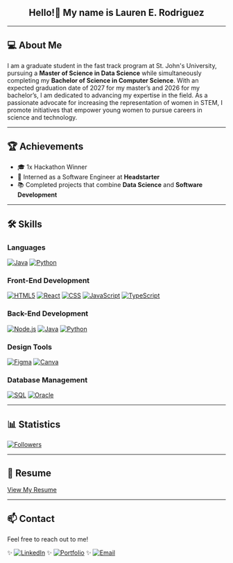 <div align="center">

## Hello!👋 My name is **Lauren E. Rodriguez** 
</div>

---

## 💻 About Me
I am a graduate student in the fast track program at St. John's University, pursuing a **Master of Science in Data Science** while simultaneously completing my **Bachelor of Science in Computer Science**. With an expected graduation date of 2027 for my master’s and 2026 for my bachelor’s, I am dedicated to advancing my expertise in the field. As a passionate advocate for increasing the representation of women in STEM, I promote initiatives that empower young women to pursue careers in science and technology.

---

## 🏆 Achievements
- 🎓 1x Hackathon Winner
- 💼 Interned as a Software Engineer at **Headstarter**
- 📚 Completed projects that combine **Data Science** and **Software Development**

---

## 🛠 Skills

### Languages
[![Java](https://img.shields.io/badge/Java-%23F89820.svg?style=for-the-badge&logo=java&logoColor=white)](https://www.oracle.com/java/technologies/javase/javase-jdk8-downloads.html)
[![Python](https://img.shields.io/badge/Python-%233B8DBE.svg?style=for-the-badge&logo=python&logoColor=white)](https://www.python.org/downloads/)

### Front-End Development
[![HTML5](https://img.shields.io/badge/HTML5-%23E34F26.svg?style=for-the-badge&logo=html5&logoColor=white)](https://developer.mozilla.org/en-US/docs/Web/HTML)
[![React](https://img.shields.io/badge/React-%23282C34.svg?style=for-the-badge&logo=react&logoColor=61DAFB)](https://reactjs.org/)
[![CSS](https://img.shields.io/badge/CSS3-%231572B6.svg?style=for-the-badge&logo=css3&logoColor=white)](https://developer.mozilla.org/en-US/docs/Web/CSS)
[![JavaScript](https://img.shields.io/badge/JavaScript-%23F7DF1E.svg?style=for-the-badge&logo=javascript&logoColor=black)](https://www.javascript.com/)
[![TypeScript](https://img.shields.io/badge/TypeScript-%23037E6B.svg?style=for-the-badge&logo=typescript&logoColor=white)](https://www.typescriptlang.org/)

### Back-End Development
[![Node.js](https://img.shields.io/badge/Node.js-%23339933.svg?style=for-the-badge&logo=node.js&logoColor=white)](https://nodejs.org/)
[![Java](https://img.shields.io/badge/Java-%23F89820.svg?style=for-the-badge&logo=java&logoColor=white)](https://www.oracle.com/java/technologies/javase/javase-jdk8-downloads.html)
[![Python](https://img.shields.io/badge/Python-%233B8DBE.svg?style=for-the-badge&logo=python&logoColor=white)](https://www.python.org/downloads/)

### Design Tools
[![Figma](https://img.shields.io/badge/Figma-%23F24E1E.svg?style=for-the-badge&logo=figma&logoColor=white)](https://www.figma.com/)
[![Canva](https://img.shields.io/badge/Canva-%2300C4CC.svg?style=for-the-badge&logo=canva&logoColor=white)](https://www.canva.com/)

### Database Management
[![SQL](https://img.shields.io/badge/SQL-%234479A1.svg?style=for-the-badge&logo=mysql&logoColor=white)](https://www.mysql.com/)
[![Oracle](https://img.shields.io/badge/Oracle-%23F80000.svg?style=for-the-badge&logo=oracle&logoColor=white)](https://www.oracle.com/database/)

---

## 📊 Statistics
[![Followers](https://img.shields.io/github/followers/1aur?style=social)](https://github.com/1aur)

---

## 📄 Resume
[View My Resume](https://github.com/1aur/1aur/raw/main/LaurenRodriguezResume.pdf)

---

## 📫 Contact
Feel free to reach out to me!

✨ [![LinkedIn](https://img.shields.io/badge/LinkedIn-%230077B5.svg?style=for-the-badge&logo=linkedin&logoColor=white&background=black)](https://linkedin.com/in/laurenerodriguez) ✨ [![Portfolio](https://img.shields.io/badge/Portfolio-%230077B5.svg?style=for-the-badge&logo=person&logoColor=white&background=black)](https://laurenerodriguez.me) ✨ [![Email](https://img.shields.io/badge/Email-D14836?style=for-the-badge&logo=gmail&logoColor=white&background=black)](mailto:lauren.rodriguez22@my.stjohns.edu)

